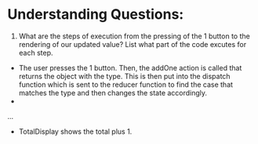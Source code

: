 # Understanding Questions:
1. What are the steps of execution from the pressing of the 1 button to the rendering of our updated value? List what part of the code excutes for each step.
* The user presses the 1 button.
Then, the addOne action is called that returns the object with the type. This is then put into the dispatch function which is sent to the reducer function to find the case that matches the type and then changes the state accordingly. 
* 
...

* TotalDisplay shows the total plus 1.

